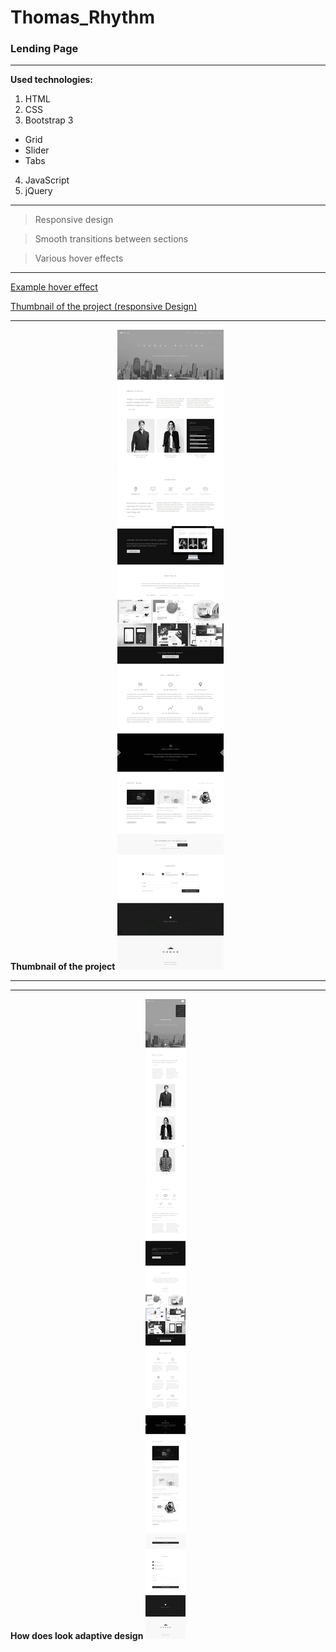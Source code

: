 # Thomas_Rhythm

### Lending Page

_________
**Used technologies:**

1. HTML
2. CSS
3. Bootstrap 3
*  Grid
*  Slider
*  Tabs
4. JavaScript
5. jQuery 
_______


> Responsive design

> Smooth transitions between sections

> Various hover effects

_______



[Example hover effect](Thomas_Rhythm_hover_effect-portfolio.png)

[Thumbnail of the project (responsive Design)](Thomas_Rhythm_resolution-767px.png)
_______
**Thumbnail of the project**
![screen](Thomas__Rhythm.jpg)
___________


___________
**How does look adaptive design**
![screen](Thomas_Rhythm_resolution-767px.png)
